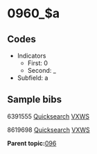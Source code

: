 # 0960\_$a

## Codes

-   Indicators
    -   First: 0
    -   Second: \_
-   Subfield: a

## Sample bibs

6391555 [Quicksearch](https://search.library.yale.edu/catalog/6391555) [VXWS](http://prodorbis.library.yale.edu:7014/vxws/GetHoldingsService?bibId=6391555)

8619698 [Quicksearch](https://search.library.yale.edu/catalog/8619698) [VXWS](http://prodorbis.library.yale.edu:7014/vxws/GetHoldingsService?bibId=8619698)

**Parent topic:**[096](../../tags/096/096.md)

